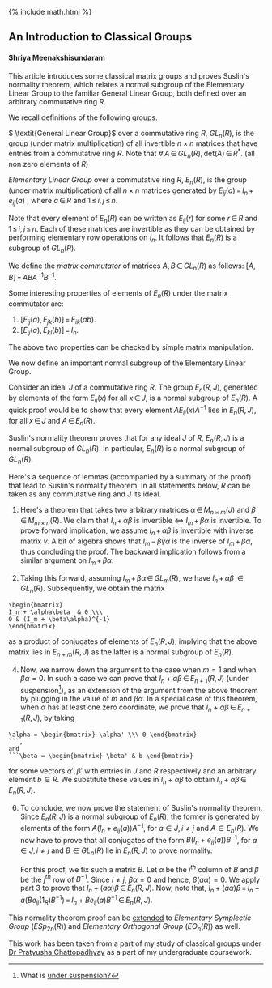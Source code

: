 {% include math.html %}
## An Introduction to Classical Groups

#### Shriya Meenakshisundaram



This article introduces some classical matrix groups and proves Suslin's normality theorem, which relates a normal subgroup of the Elementary Linear Group to the familiar General Linear Group, both defined over an arbitrary commutative ring $R$.

We recall definitions of the following groups.

$ \textit{General Linear Group}$ over a commutative ring $R$, $GL_{n}(R)$, is the group (under matrix multiplication) of all invertible $n \times n$ matrices that have entries from a commutative ring $R$. Note that $\forall \, A \, \in \, GL_{n}(R), \, \text{det}(A) \, \in \, R^*$. (all non zero elements of $R$)

$\textit{Elementary Linear Group}$ over a commutative ring $R$, $E_{n}(R)$, is the group (under matrix multiplication) of all $n \times n$ matrices generated by $E_{ij}(a) \, = \, I_n \, + \, e_{ij}(a)$ , where $a \, \in \, R$  and $1 \, \leq \, i, \, j \, \leq \, n$.

Note that every element of $E_{n}(R)$ can be written as $E_{ij}(r)$ for some $r \, \in \, R$ and $1 \, \leq \, i, j \, \leq \, n$. Each of these matrices are invertible as they can be obtained by performing elementary row operations on $I_{n}$. It follows that $E_{n}(R)$ is a subgroup of $GL_{n}(R)$.

We define the $\textit{matrix commutator}$ of matrices $A, \, B \, \in \, GL_{n}(R)$ as follows: $[A,B] \, = \, ABA^{-1}B^{-1}$.

Some interesting properties of elements of $E_{n}(R)$ under the matrix commutator are:

1. $[E_{ij}(a), E_{jk}(b)] \, = \, E_{ik}(ab)$.
2. $[E_{ij}(a), E_{kl}(b)] \, = \, I_{n}$.

The above two properties can be checked by simple matrix manipulation.

We now define an important normal subgroup of the Elementary Linear Group.

Consider an ideal $J$ of a commutative ring $R$. The group $E_{n}(R, J)$, generated by elements of the form $E_{ij}(x)$ for all $x \, \in \, J$, is a normal subgroup of $E_{n}(R)$. A quick proof would be to show that every element $A E_{ij}(x) A^{-1}$ lies in $E_{n}(R,J)$, for all $x \, \in \, J$ and $A \, \in \, E_{n}(R)$.  

Suslin's normality theorem proves that for any ideal $J$ of $R$, $E_{n}(R,J)$ is a normal subgroup of $GL_{n}(R)$. In particular, $E_{n}(R)$ is a normal subgroup of $GL_{n}(R)$.

Here's a sequence of lemmas (accompanied by a summary of the proof) that lead to Suslin's normality theorem. In all statements below, $R$ can be taken as any commutative ring and $J$ its ideal.

1. Here's a theorem that takes two arbitrary matrices $\alpha \, \in \, M_{n \times m}(J)$ and $\beta \, \in \, M_{m \times n}(R)$. We claim that $I_{n} \, + \, \alpha\beta$ is invertible $\iff$ $I_{m} \, + \, \beta\alpha$ is invertible. To prove forward implication, we assume $I_n \, + \, \alpha\beta$ is invertible with inverse matrix $\gamma$. A bit of algebra shows that $I_{m} \, - \, \beta\gamma\alpha$ is the inverse of $I_m \, + \, \beta\alpha$, thus concluding the proof. The backward implication follows from a similar argument on $I_m \, + \, \beta\alpha$.

2. Taking this forward, assuming $I_{m} \, + \, \beta\alpha \, \in \, GL_{m}(R)$, we have  $I_n \, + \, \alpha\beta \, \in GL_n(R)$. Subsequently, we obtain the matrix
```
\begin{bmatrix}
I_n + \alpha\beta  & 0 \\\
0 & (I_m + \beta\alpha)^{-1}
\end{bmatrix}
```
as a product of conjugates of elements of $E_{n}(R,J)$, implying that the above matrix lies in $E_{n+m}(R,J)$ as the latter is a normal subgroup of $E_{n}(R)$.

4. Now, we narrow down the argument to the case when $m = 1$ and when $\beta\alpha = 0$. In such a case we can prove that $I_n + \alpha\beta \, \in \, E_{n+1}(R,J)$ (under suspension[^1]), as an extension of the argument from the above theorem by plugging in the value of $m$ and $\beta\alpha$. In a special case of this theorem, when $\alpha$ has at least one zero coordinate, we prove that $I_{n} + \alpha\beta \, \in \, E_{n+1}(R,J)$, by taking
```
\alpha = \begin{bmatrix} \alpha' \\\ 0 \end{bmatrix}
```,
and
```\beta = \begin{bmatrix} \beta' & b \end{bmatrix}
```
 for some vectors $\alpha', \beta'$ with entries in $J$ and $R$ respectively and an arbitrary element $b \in R$. We substitute these values in $I_{n} + \alpha\beta$ to obtain $I_{n} + \alpha\beta \, \in \, E_{n}(R,J)$.

6. To conclude, we now prove the statement of Suslin's normality theorem. Since $E_{n}(R,J)$ is a normal subgroup of $E_n(R)$, the former is generated by elements of the form $A (I_n + e_{ij}(a)) A^{-1}$, for $a \in J, \, i \neq j$ and $A \in E_n(R)$. We now have to prove that all conjugates of the form $B (I_n + e_{ij}(a)) B^{-1}$, for $a \in J, \, i \neq j$ and $B \in GL_n(R)$ lie in $E_n(R,J)$ to prove normality. 

   For this proof, we fix such a matrix $B$. Let $\alpha$ be the $i^{th}$ column of $B$ and $\beta$ be the $j^{th}$ row of $B^{-1}$.  Since $i \neq j$, $\beta\alpha = 0$ and hence, $\beta(a\alpha) = 0$. We apply part 3 to prove that $I_{n} + (a\alpha)\beta \, \in \, E_{n}(R,J)$. Now, note that, $I_{n} + (a\alpha)\beta \, = \, I_{n} + a(Be_{ij}(1_{R})B^{-1}) \, = \, I_{n} + Be_{ij}(a)B^{-1} \, \in \, E_n(R,J)$.

This normality theorem proof can be [extended](https://arxiv.org/abs/2211.01416) to $\textit{Elementary Symplectic Group }(ESp_{2n}(R))$ and $\textit{Elementary Orthogonal Group }(EO_{n}(R))$ as well.



This work has been taken from a part of my study of classical groups under [Dr Pratyusha Chattopadhyay](https://www.bits-pilani.ac.in/hyderabad/pratyusha-chattopadhyay/) as a part of my undergraduate coursework.







[^1]: What is [under suspension?](https://en.wikipedia.org/wiki/Suspension_(topology))







